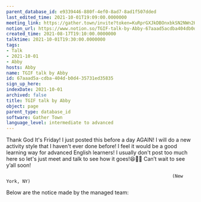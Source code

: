 ```yaml
---
parent_database_id: e9339446-880f-4ef0-8ad7-8ad1f507dded
last_edited_time: 2021-10-01T19:09:00.0000000
meeting_link: https://gather.town/invite?token=KuRprGXJkDBOnxbkSN2NWn2HuHjwl9GJ
notion_url: https://www.notion.so/TGIF-talk-by-Abby-67aaad5acdba404db0d435731ed35835
created_time: 2021-08-17T19:10:00.0000000
talktime: 2021-10-01T19:30:00.0000000
tags:
- Talk
- 2021-10-01
- Abby
hosts: Abby
name: TGIF talk by Abby
id: 67aaad5a-cdba-404d-b0d4-35731ed35835
sign_up_here: 
indexDate: 2021-10-01
archived: false
title: TGIF talk by Abby
object: page
parent_type: database_id
software: Gather Town
language_level: intermediate to advanced
---
```


Thank God It's Friday! I just posted this before a day AGAIN!
I will do a new activity style that I haven't ever done before! I feel it would be a good learning way for advanced English learners!
I usually don't post too much here so let's just meet and talk to see how it goes!😆👍🏻
Can’t wait to see y’all soon!


                                                                  (New York, NY)
                                                  



Below are the notice made by the managed team:


